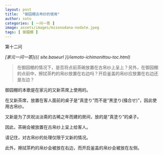 ```yaml
---
layout: post
title:  "御园棚古帛纱的使用"
author: soto
categories: [ 一问一答 ]
image: assets/images/misonodana-nodate.jpeg
tags: [ 御園棚 ]
---
```


第十二问

*[家元一问一答]({{ site.baseurl }}/iemoto-ichimonittou-toc.html)*

> 在御园棚的情况下，是否将点前茶碗放置在古帛纱上呈上？另外，在御园棚的点前中，擦拭茶杓的帛纱放置在右边吗？开启釜盖的帛纱应放置在右边还是左边？

御园棚的本歌是在家元的又新茶席上使用的。

在又新茶席，放置在客人面前的桌子是“真塗り”而不是“黑塗り(掻合せ)”，因此使用古帛纱。

又新是为了庆祝淡淡斋的古稀之年而建的房间，放的是“真塗り”的桌子。

因此，茶碗会被放置在古帛纱上呈上给客人。

请记住，对古帛纱的处理仅限于又新的情况。

此外，擦拭茶杓的帛纱会被放在右边，而开启釜盖的帛纱会被放在左侧。
